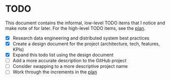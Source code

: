# TODO

This document contains the informal, low-level TODO items that I notice
and make note of for later. For the high-level TODO items, see the
[plan](./docs/plan.md).

- [x] Research data engineering and distributed system best practices
- [x] Create a design document for the project (architecture, tech, features, KPIs)
- [x] Expand this todo list using the design document
- [ ] Add a more accurate description to the GitHub project
- [ ] Consider swapping to a more descriptive project name
- [ ] Work through the increments in the [plan](./docs/plan.md)
